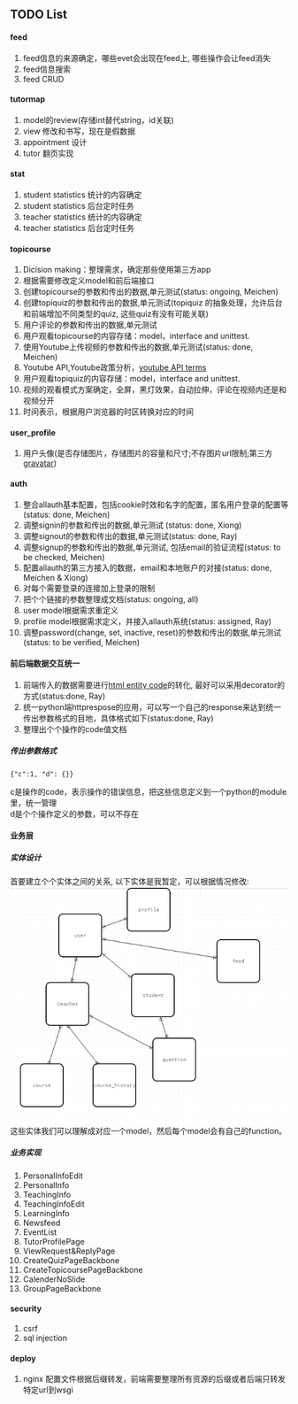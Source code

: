 ## TODO List  
[htmlenti]: http://www.w3schools.com/html/html_entities.asp "HTML Entity Code"
[entitydesign]: ./todo/simple_entity_design.png "Simple Entity Design"
[gravatar]: https://en.gravatar.com/ "Global avatar solution"
[youtubeIssue]: https://github.com/choleric/SoWeLearn/issues/3 "youtube API issues"
  
#### feed  
1. feed信息的来源确定，哪些evet会出现在feed上, 哪些操作会让feed消失
2. feed信息搜索  
3. feed CRUD

#### tutormap
1. model的review(存储int替代string，id关联)
2. view 修改和书写，现在是假数据
3. appointment 设计
4. tutor 翻页实现
  
#### stat
1. student statistics 统计的内容确定  
2. student statistics 后台定时任务  
1. teacher statistics 统计的内容确定  
2. teacher statistics 后台定时任务  

#### topicourse
1. Dicision making：整理需求，确定那些使用第三方app
2. 根据需要修改定义model和前后端接口
3. 创建topicourse的参数和传出的数据,单元测试(status: ongoing, Meichen)
4. 创建topiquiz的参数和传出的数据,单元测试(topiquiz 的抽象处理，允许后台和前端增加不同类型的quiz, 这些quiz有没有可能关联)
5. 用户评论的参数和传出的数据,单元测试
6. 用户观看topicourse的内容存储：model，interface and unittest.
7. 使用Youtube上传视频的参数和传出的数据,单元测试(status: done, Meichen)
8. Youtube API,Youtube政策分析，[youtube API terms][youtubeIssue]
9. 用户观看topiquiz的内容存储：model，interface and unittest.
10. 视频的观看模式方案确定，全屏，黑灯效果，自动拉伸，评论在视频内还是和视频分开
11. 时间表示，根据用户浏览器的时区转换对应的时间

#### user_profile
1. 用户头像(是否存储图片，存储图片的容量和尺寸;不存图片url限制;第三方[gravatar][gravatar])
  
#### auth  
1. 整合allauth基本配置，包括cookie时效和名字的配置，匿名用户登录的配置等(status: done, Meichen)
2. 调整signin的参数和传出的数据,单元测试 (status: done, Xiong)
3. 调整signout的参数和传出的数据,单元测试(status: done, Ray)  
4. 调整signup的参数和传出的数据,单元测试, 包括email的验证流程(status: to be checked, Meichen)
5. 配置allauth的第三方接入的数据，email和本地账户的对接(status: done, Meichen & Xiong)
6. 对每个需要登录的连接加上登录的限制
7. 把个个链接的参数整理成文档(status: ongoing, all)
8. user model根据需求重定义  
9. profile model根据需求定义，并接入allauth系统(status: assigned, Ray)
10. 调整password(change, set, inactive, reset)的参数和传出的数据,单元测试(status: to be verified, Meichen)
  
  
#### 前后端数据交互统一  
1. 前端传入的数据需要进行[html entity code][htmlenti]的转化, 最好可以采用decorator的方式(status:done, Ray)  
2. 统一python端httprespose的应用，可以写一个自己的response来达到统一传出参数格式的目地，具体格式如下(status:done, Ray)  
3. 整理出个个操作的code值文档
    
##### 传出参数格式
    
    {"c":1, "d": {}}  
  
c是操作的code，表示操作的错误信息，把这些信息定义到一个python的module里，统一管理  
d是个个操作定义的参数，可以不存在
  
  
#### 业务层  
  
##### 实体设计  
首要建立个个实体之间的关系, 以下实体是我暂定，可以根据情况修改:  
![Simple Entity Design][entitydesign]   
这些实体我们可以理解成对应一个model，然后每个model会有自己的function。

##### 业务实现

1. PersonalInfoEdit  
2. PersonalInfo  
3. TeachingInfo  
4. TeachingInfoEdit  
5. LearningInfo  
6. Newsfeed  
7. EventList  
8. TutorProfilePage  
9. ViewRequest&ReplyPage  
10. CreateQuizPageBackbone  
11. CreateTopicoursePageBackbone  
12. CalenderNoSlide  
13. GroupPageBackbone

#### security  
1. csrf  
2. sql injection
  
#### deploy  
1. nginx 配置文件根据后缀转发，前端需要整理所有资源的后缀或者后端只转发特定url到wsgi  
